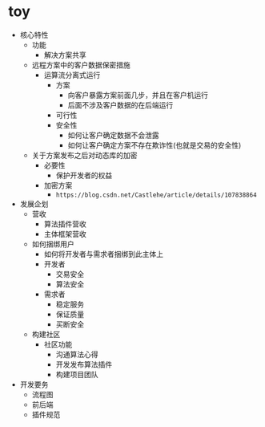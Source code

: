 ﻿# toy

* 核心特性
  * 功能
    * 解决方案共享
  * 远程方案中的客户数据保密措施
    * 运算流分离式运行
      * 方案
        * 向客户暴露方案前面几步，并且在客户机运行
        * 后面不涉及客户数据的在后端运行
      * 可行性
      * 安全性
        * 如何让客户确定数据不会泄露
        * 如何让客户确定方案不存在欺诈性(也就是交易的安全性)
  * 关于方案发布之后对动态库的加密
    * 必要性
      * 保护开发者的权益
    * 加密方案
      * ```https://blog.csdn.net/Castlehe/article/details/107838864```
* 发展企划
  * 营收
    * 算法插件营收
    * 主体框架营收
  * 如何捆绑用户
    * 如何将开发者与需求者捆绑到此主体上
    * 开发者
      * 交易安全
      * 算法安全
    * 需求者
      * 稳定服务
      * 保证质量
      * 买断安全
  * 构建社区
    * 社区功能
      * 沟通算法心得
      * 开发发布算法插件
      * 构建项目团队
* 开发要务
  * 流程图
  * 前后端
  * 插件规范
